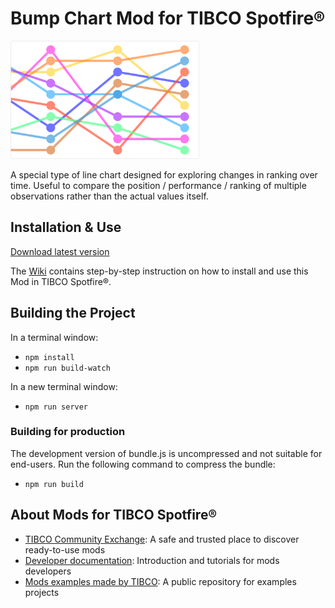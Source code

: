 # Bump Chart Mod for TIBCO Spotfire®

<img src="assets/bump.png" width="60%"/>

A special type of line chart designed for exploring changes in ranking over time. Useful to compare the position / performance / ranking of multiple observations rather than the actual values itself.

## Installation & Use

[Download latest version](https://github.com/TIBCOSoftware/spotfire-mod-bump/releases)

The [Wiki](https://github.com/TIBCOSoftware/spotfire-mod-bump/wiki) contains step-by-step instruction on how to install and use this Mod in TIBCO Spotfire®.

## Building the Project

In a terminal window:
- `npm install`
- `npm run build-watch`

In a new terminal window:
- `npm run server`

### Building for production

The development version of bundle.js is uncompressed and not suitable for end-users. Run the following command to compress the bundle:
- `npm run build`

## About Mods for TIBCO Spotfire®
-   [TIBCO Community Exchange](https://community.tibco.com/s/global-search/%40uri#q=mod%20for%20tibco%20spotfire&t=Exchange&sort=date%20descending): A safe and trusted place to discover ready-to-use mods
-   [Developer documentation](https://tibcosoftware.github.io/spotfire-mods/docs/): Introduction and tutorials for mods developers
-   [Mods examples made by TIBCO](https://github.com/TIBCOSoftware/spotfire-mods/releases/latest): A public repository for examples projects
